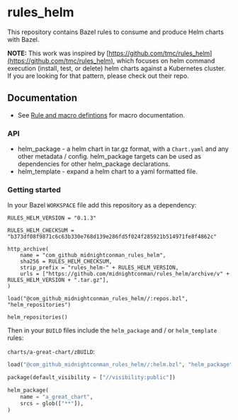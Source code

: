 # rules_helm

This repository contains Bazel rules to consume and produce Helm charts with Bazel.

**NOTE:** This work was inspired by [https://github.com/tmc/rules_helm](https://github.com/tmc/rules_helm), which focuses on helm command execution (install, test, or delete) helm charts against a Kubernetes cluster. If you are looking for that pattern, please check out their repo.

## Documentation

* See [Rule and macro defintions](./docs/docs.md) for macro documentation.

### API

* helm_package - a helm chart in tar.gz format, with a `Chart.yaml` and any other metadata / config. helm_package targets can be used as dependencies for other helm_package declarations.
* helm_template - expand a helm chart to a yaml formatted file.

### Getting started

In your Bazel `WORKSPACE` file add this repository as a dependency:

```
RULES_HELM_VERSION = "0.1.3"

RULES_HELM_CHECKSUM = "b373df08f9871c6c63b330e768d139e286fd5f024f285921b514971fe8f4862c"

http_archive(
    name = "com_github_midnightconman_rules_helm",
    sha256 = RULES_HELM_CHECKSUM,
    strip_prefix = "rules_helm-" + RULES_HELM_VERSION,
    urls = ["https://github.com/midnightconman/rules_helm/archive/v" + RULES_HELM_VERSION + ".tar.gz"],
)

load("@com_github_midnightconman_rules_helm//:repos.bzl", "helm_repositories")

helm_repositories()
```

Then in your `BUILD` files include the `helm_package` and / or `helm_template` rules:

`charts/a-great-chart/zBUILD`:
```python
load("@com_github_midnightconman_rules_helm//:helm.bzl", "helm_package")

package(default_visibility = ["//visibility:public"])

helm_package(
    name = "a_great_chart",
    srcs = glob(["**"]),
)
```
